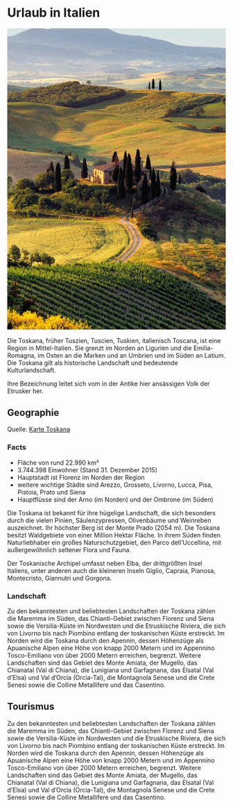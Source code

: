 # Urlaub in Italien

![Weinberge](LandToskana.jpg) 

Die Toskana, früher Tuszien, Tuscien, Tuskien, italienisch Toscana, ist eine Region in Mittel-Italien. Sie grenzt im Norden an Ligurien und die Emilia-Romagna, im Osten an die Marken und an Umbrien und im Süden an Latium. Die Toskana gilt als historische Landschaft und bedeutende Kulturlandschaft.

Ihre Bezeichnung leitet sich vom in der Antike hier ansässigen Volk der Etrusker her.

## Geographie
Quelle: [Karte Toskana](https://www.google.at/search?q=toskana&rlz=1C1GGGE_deAT735AT735&espv=2&source=lnms&tbm=isch&sa=X&ved=0ahUKEwjt1dD_mdPSAhWCLsAKHUwLDeUQ_AUIBigB&biw=1288&bih=927#imgrc=8mjHvKy7nIYE6M:)
### Facts
* Fläche von rund 22.990 km²
* 3.744.398 Einwohner (Stand 31. Dezember 2015)
* Hauptstadt ist Florenz im Norden der Region
* weitere wichtige Städte sind Arezzo, Grosseto, Livorno, Lucca, Pisa, Pistoia, Prato und Siena
* Hauptflüsse sind der Arno (im Norden) und der Ombrone (im Süden)



Die Toskana ist bekannt für ihre hügelige Landschaft, die sich besonders durch die vielen Pinien, Säulenzypressen, Olivenbäume und Weinreben auszeichnet. Ihr höchster Berg ist der Monte Prado (2054 m). Die Toskana besitzt Waldgebiete von einer Million Hektar Fläche. In ihrem Süden finden Naturliebhaber ein großes Naturschutzgebiet, den Parco dell’Uccellina, mit außergewöhnlich seltener Flora und Fauna.

Der Toskanische Archipel umfasst neben Elba, der drittgrößten Insel Italiens, unter anderen auch die kleineren Inseln Giglio, Capraia, Pianosa, Montecristo, Giannutri und Gorgona.

### Landschaft

Zu den bekanntesten und beliebtesten Landschaften der Toskana zählen die Maremma im Süden, das Chianti-Gebiet zwischen Florenz und Siena sowie die Versilia-Küste im Nordwesten und die Etruskische Riviera, die sich von Livorno bis nach Piombino entlang der toskanischen Küste erstreckt. Im Norden wird die Toskana durch den Apennin, dessen Höhenzüge als Apuanische Alpen eine Höhe von knapp 2000 Metern und im Appennino Tosco-Emiliano von über 2000 Metern erreichen, begrenzt. Weitere Landschaften sind das Gebiet des Monte Amiata, der Mugello, das Chianatal (Val di Chiana), die Lunigiana und Garfagnana, das Elsatal (Val d’Elsa) und Val d’Orcia (Orcia-Tal), die Montagnola Senese und die Crete Senesi sowie die Colline Metallifere und das Casentino.

## Tourismus

Zu den bekanntesten und beliebtesten Landschaften der Toskana zählen die Maremma im Süden, das Chianti-Gebiet zwischen Florenz und Siena sowie die Versilia-Küste im Nordwesten und die Etruskische Riviera, die sich von Livorno bis nach Piombino entlang der toskanischen Küste erstreckt. Im Norden wird die Toskana durch den Apennin, dessen Höhenzüge als Apuanische Alpen eine Höhe von knapp 2000 Metern und im Appennino Tosco-Emiliano von über 2000 Metern erreichen, begrenzt. Weitere Landschaften sind das Gebiet des Monte Amiata, der Mugello, das Chianatal (Val di Chiana), die Lunigiana und Garfagnana, das Elsatal (Val d’Elsa) und Val d’Orcia (Orcia-Tal), die Montagnola Senese und die Crete Senesi sowie die Colline Metallifere und das Casentino.

